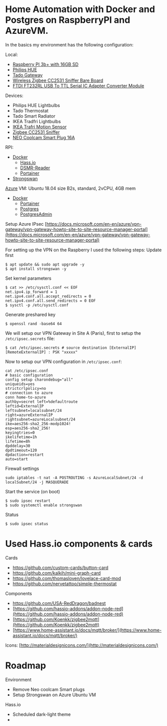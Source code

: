 # Home Automation with Docker and Postgres on RaspberryPI and AzureVM.
In the basics my environment has the following configuration:

Local:
- [Raspberry PI 3b+ with 16GB SD](https://www.raspberrypi.org/products/raspberry-pi-3-model-b/)
- [Philips HUE](https://www2.meethue.com/)
- [Tado Gateway](https://www.tado.com/)
- [Wireless Zigbee CC2531 Sniffer Bare Board](https://nl.aliexpress.com/item/32950799594.html?spm=a2g0s.9042311.0.0.44264c4dMfEXKg)
- [FTDI FT232RL USB To TTL Serial IC Adapter Converter Module]((https://nl.aliexpress.com/item/32648158894.html?spm=a2g0s.9042311.0.0.27424c4dh5Tr07))

Devices: 
- Philips HUE Lightbulbs
- Tado Thermostat
- Tado Smart Radiator
- IKEA Tradfri Lightbulbs
- [IKEA Trafri Motion Sensor](https://www.ikea.com/nl/nl/p/tradfri-draadloze-bewegingssensor-wit-70429913/)
- [Zigbee CC2531 Sniffer](https://nl.aliexpress.com/item/32991903307.html?spm=a2g0s.9042311.0.0.6afb4c4dopldDg)
- [NEO Coolcam Smart Plug 16A](https://www.aliexpress.com/snapshot/0.html?spm=a2g0s.9042311.0.0.6afb4c4dopldDg&orderId=8004619814437739&productId=32966183521)

RPI:
- [Docker](https://www.docker.com)
  - [Hass.io](https://www.hass.io)
  - [DSMR-Reader](https://github.com/xirixiz/dsmr-reader-docker)
  - [Portainer](https://www.portainer.io/installation/)
-  [Strongswan](https://strongswan.org/)

[Azure](https://portal.azure.com) 
VM: Ubuntu 18.04 size B2s, standard, 2vCPU, 4GB mem
- [Docker](https://www.docker.com)
  - [Portainer](https://www.portainer.io/installation/)
  - [Postgres](https://hub.docker.com/_/postgres)
  - [PostgresAdmin](https://hub.docker.com/r/dpage/pgadmin4/)

Setup Azure IPsec
[https://docs.microsoft.com/en-en/azure/vpn-gateway/vpn-gateway-howto-site-to-site-resource-manager-portal](https://docs.microsoft.com/en-en/azure/vpn-gateway/vpn-gateway-howto-site-to-site-resource-manager-portal)

For setting up the VPN on the Raspberry I used the following steps:
Update first
```
$ apt update && sudo apt upgrade -y 
$ apt install strongswan -y
```
Set kernel parameters
```
$ cat >> /etc/sysctl.conf << EOF 
net.ipv4.ip_forward = 1 
net.ipv4.conf.all.accept_redirects = 0 
net.ipv4.conf.all.send_redirects = 0 EOF 
$ sysctl -p /etc/sysctl.conf
```
Generate preshared key
```
$ openssl rand -base64 64
```

We will setup our VPN Gateway in Site A (Paris), first to setup the `/etc/ipsec.secrets` file:
```
$ cat /etc/ipsec.secrets # source destination [ExternalIP] [RemoteExternalIP] : PSK "xxxxx"
```
Now to setup our VPN configuration in `/etc/ipsec.conf`:
```
cat /etc/ipsec.conf 
# basic configuration 
config setup charondebug="all" 
uniqueids=yes 
strictcrlpolicy=no 
# connection to azure 
conn home-to-azure 
authby=secret left=%defaultroute 
leftid=ExternalIP
leftsubnet=localsubnet/24 
right=azureExternalIP
rightsubnet=azureLocalsubnet/24 
ike=aes256-sha2_256-modp1024! 
esp=aes256-sha2_256! 
keyingtries=0 
ikelifetime=1h 
lifetime=8h 
dpddelay=30 
dpdtimeout=120 
dpdaction=restart 
auto=start
```
Firewall settings
```
sudo iptables -t nat -A POSTROUTING -s AzureLocalSubnet/24 -d localSubnet/24 -j MASQUERADE
```
Start the service (on boot)
```
$ sudo ipsec restart
$ sudo systemctl enable strongswan
```
Status
```
$ sudo ipsec status
```


# Used Hass.io components & cards
Cards
- https://github.com/custom-cards/button-card
- https://github.com/kalkih/mini-graph-card
- https://github.com/thomasloven/lovelace-card-mod
- https://github.com/nervetattoo/simple-thermostat

Components
- https://github.com/USA-RedDragon/badnest
- [https://github.com/hassio-addons/addon-node-red](https://github.com/hassio-addons/addon-node-red)
- [https://github.com/Koenkk/zigbee2mqtt](https://github.com/Koenkk/zigbee2mqtt)
- [https://www.home-assistant.io/docs/mqtt/broker/](https://www.home-assistant.io/docs/mqtt/broker/)

Icons: [http://materialdesignicons.com/](http://materialdesignicons.com/)


# Roadmap
Environment
- Remove Neo coolcam Smart plugs
- Setup Strongswan on Azure Ubuntu VM

Hass.io
- Scheduled dark-light theme
- 
